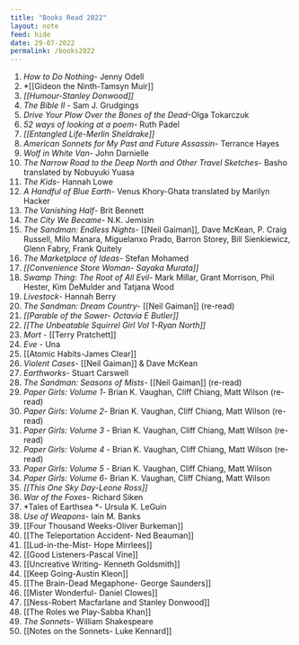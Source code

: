 ```yaml
---
title: "Books Read 2022"
layout: note
feed: hide
date: 29-07-2022
permalink: /books2022
---
```


1.  *How to Do Nothing*- Jenny Odell
2.  *[[Gideon the Ninth-Tamsyn Muir]] 
3.  *[[Humour-Stanley Donwood]]*
4.  *The Bible II* - Sam J. Grudgings
5.  *Drive Your Plow Over the Bones of the Dead*-Olga Tokarczuk
6.  *52 ways of looking at a poem*- Ruth Padel
7.  *[[Entangled Life-Merlin Sheldrake]]*
8.  *American Sonnets for My Past and Future Assassin*- Terrance Hayes
9.  *Wolf in White Van*- John Darnielle
10. *The Narrow Road to the Deep North and Other Travel Sketches*- Basho translated by Nobuyuki Yuasa
11. *The Kids*- Hannah Lowe
12. *A Handful of Blue Earth*- Venus Khory-Ghata translated by Marilyn Hacker
13. *The Vanishing Half*- Brit Bennett
14. *The City We Became*- N.K. Jemisin
15. *The Sandman: Endless Nights*- [[Neil Gaiman]], Dave McKean, P. Craig Russell, Milo Manara, Miguelanxo Prado, Barron Storey, Bill Sienkiewicz, Glenn Fabry, Frank Quitely
16. *The Marketplace of Ideas*- Stefan Mohamed
17. *[[Convenience Store Woman- Sayaka Murata]]*
18. *Swamp Thing: The Root of All Evil*- Mark Millar, Grant Morrison, Phil Hester, Kim DeMulder and Tatjana Wood
19. *Livestock*- Hannah Berry
20. *The Sandman: Dream Country*- [[Neil Gaiman]] (re-read)
21. *[[Parable of the Sower- Octavia E Butler]]*
22. *[[The Unbeatable Squirrel Girl Vol 1-Ryan North]]*
23. *Mort* - [[Terry Pratchett]]
24. *Eve* - Una
25.  [[Atomic Habits-James Clear]]
26. *Violent Cases*- [[Neil Gaiman]] & Dave McKean
27. *Earthworks*- Stuart Carswell
28. *The Sandman: Seasons of Mists*- [[Neil Gaiman]] (re-read) 
29. *Paper Girls: Volume 1*- Brian K. Vaughan, Cliff Chiang, Matt Wilson (re-read) 
30. *Paper Girls: Volume 2*- Brian K. Vaughan, Cliff Chiang, Matt Wilson (re-read) 
31. *Paper Girls: Volume 3* - Brian K. Vaughan, Cliff Chiang, Matt Wilson (re-read) 
32. *Paper Girls: Volume 4* - Brian K. Vaughan, Cliff Chiang, Matt Wilson (re-read) 
33. *Paper Girls: Volume 5* - Brian K. Vaughan, Cliff Chiang, Matt Wilson 
34. *Paper Girls: Volume 6*- Brian K. Vaughan, Cliff Chiang, Matt Wilson
35. *[[This One Sky Day-Leone Ross]]*
36. *War of the Foxes*- Richard Siken
37. *Tales of Earthsea *- Ursula K. LeGuin
38. *Use of Weapons*- Iain M. Banks
39. [[Four Thousand Weeks-Oliver Burkeman]]
40. [[The Teleportation Accident- Ned Beauman]]
41. [[Lud-in-the-Mist- Hope Mirrlees]]
42. [[Good Listeners-Pascal Vine]]
43. [[Uncreative Writing- Kenneth Goldsmith]]
44. [[Keep Going-Austin Kleon]]
45. [[The Brain-Dead Megaphone- George Saunders]]
46. [[Mister Wonderful- Daniel Clowes]]
47. [[Ness-Robert Macfarlane and Stanley Donwood]]
48. [[The Roles we Play-Sabba Khan]]
49. *The Sonnets*- William Shakespeare
50. [[Notes on the Sonnets- Luke Kennard]]


